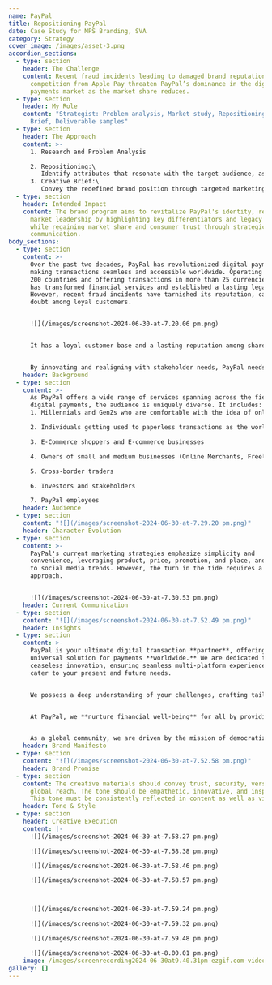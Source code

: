 ```yaml
---
name: PayPal
title: Repositioning PayPal
date: Case Study for MPS Branding, SVA
category: Strategy
cover_image: /images/asset-3.png
accordion_sections:
  - type: section
    header: The Challenge
    content: Recent fraud incidents leading to damaged brand reputation and
      competition from Apple Pay threaten PayPal’s dominance in the digital
      payments market as the market share reduces.
  - type: section
    header: My Role
    content: "Strategist: Problem analysis, Market study, Repositioning, Creative
      Brief, Deliverable samples"
  - type: section
    header: The Approach
    content: >-
      1. Research and Problem Analysis

      2. Repositioning:\
         Identify attributes that resonate with the target audience, assess current perceptions, and craft a unique, compelling identity using PayPal's assets and experiences that will 
      3. Creative Brief:\
         Convey the redefined brand position through targeted marketing initiatives and develop creative guidelines for consistent future messaging
  - type: section
    header: Intended Impact
    content: The brand program aims to revitalize PayPal's identity, reinstating its
      market leadership by highlighting key differentiators and legacy strengths
      while regaining market share and consumer trust through strategic
      communication.
body_sections:
  - type: section
    content: >-
      Over the past two decades, PayPal has revolutionized digital payments,
      making transactions seamless and accessible worldwide. Operating in over
      200 countries and offering transactions in more than 25 currencies, PayPal
      has transformed financial services and established a lasting legacy.
      However, recent fraud incidents have tarnished its reputation, causing
      doubt among loyal customers. 


      ![](/images/screenshot-2024-06-30-at-7.20.06 pm.png)


      It has a loyal customer base and a lasting reputation among shareholders. However, **investors are growing wary** as Apple Pay is emerging as a strong competitor and a possible threat.


      By innovating and realigning with stakeholder needs, PayPal needs to **reinforce its value and regain trust,** ensuring its continued leadership in the fintech industry.
    header: Background
  - type: section
    content: >-
      As PayPal offers a wide range of services spanning across the field of
      digital payments, the audience is uniquely diverse. It includes:
      1. Millennials and GenZs who are comfortable with the idea of online payments

      2. Individuals getting used to paperless transactions as the world moves towards digital

      3. E-Commerce shoppers and E-commerce businesses

      4. Owners of small and medium businesses (Online Merchants, Freelancers etc.)

      5. Cross-border traders

      6. Investors and stakeholders

      7. PayPal employees
    header: Audience
  - type: section
    content: "![](/images/screenshot-2024-06-30-at-7.29.20 pm.png)"
    header: Character Evolution
  - type: section
    content: >-
      PayPal's current marketing strategies emphasize simplicity and
      convenience, leveraging product, price, promotion, and place, and adapting
      to social media trends. However, the turn in the tide requires a refreshed
      approach. 


      ![](/images/screenshot-2024-06-30-at-7.30.53 pm.png)
    header: Current Communication
  - type: section
    content: "![](/images/screenshot-2024-06-30-at-7.52.49 pm.png)"
    header: Insights
  - type: section
    content: >-
      PayPal is your ultimate digital transaction **partner**, offering a
      universal solution for payments **worldwide.** We are dedicated to
      ceaseless innovation, ensuring seamless multi-platform experiences that
      cater to your present and future needs.


      We possess a deep understanding of your challenges, crafting tailored solutions for an enhanced user experience. Our commitment to **robust risk management and security** guarantees your safety and ease of payment.


      At PayPal, we **nurture financial well-being** for all by providing education and support, eliminating digital finance fears. Our commitment to exceptional design enhances personal finance and **elevates every transaction.** Our white-glove assistance is always at your service.


      As a global community, we are driven by the mission of democratizing financial services, **empowering individuals** for success in the global economy, and **fostering dreams** and aspirations in diverse communities worldwide.
    header: Brand Manifesto
  - type: section
    content: "![](/images/screenshot-2024-06-30-at-7.52.58 pm.png)"
    header: Brand Promise
  - type: section
    content: The creative materials should convey trust, security, versatility, and
      global reach. The tone should be empathetic, innovative, and inspiring.
      This tone must be consistently reflected in content as well as visuals.
    header: Tone & Style
  - type: section
    header: Creative Execution
    content: |-
      ![](/images/screenshot-2024-06-30-at-7.58.27 pm.png)

      ![](/images/screenshot-2024-06-30-at-7.58.38 pm.png)

      ![](/images/screenshot-2024-06-30-at-7.58.46 pm.png)

      ![](/images/screenshot-2024-06-30-at-7.58.57 pm.png)



      ![](/images/screenshot-2024-06-30-at-7.59.24 pm.png)

      ![](/images/screenshot-2024-06-30-at-7.59.32 pm.png)

      ![](/images/screenshot-2024-06-30-at-7.59.48 pm.png)

      ![](/images/screenshot-2024-06-30-at-8.00.01 pm.png)
    image: /images/screenrecording2024-06-30at9.40.31pm-ezgif.com-video-to-gif-converter.gif
gallery: []
---
```

